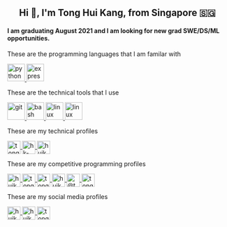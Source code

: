 <h2 align="center">Hi 👋, I'm Tong Hui Kang, from Singapore 🇸🇬</h2>
<h4 align="left">I am graduating August 2021 and I am looking for new grad SWE/DS/ML opportunities.</h4>


These are the programming languages that I am familar with

<p align="left">
  <a href="#">
    <img src="https://cdn.jsdelivr.net/npm/simple-icons@3.0.1/icons/python.svg" unselectable="on" alt="python" width="40" height="40"/>
  </a>
  <a href="#">
    <img src="https://cdn.jsdelivr.net/npm/simple-icons@3.0.1/icons/javascript.svg" unselectable="on" alt="express" width="40" height="40"/>
  </a>
</p>


These are the technical tools that I use

<p align="left" style="pointer-events: none; user-select: none;">
  <a href="#">
    <img src="https://cdn.jsdelivr.net/npm/simple-icons@3.0.1/icons/git.svg" unselectable="on" alt="git" width="40" height="40"/>
  </a>
  <a href="#">
    <img src="https://cdn.jsdelivr.net/npm/simple-icons@3.0.1/icons/gnubash.svg" unselectable="on" alt="bash" width="40" height="40"/>
  </a>
  <a href="#">
    <img src="https://cdn.jsdelivr.net/npm/simple-icons@3.0.1/icons/linux.svg" unselectable="on" alt="linux" width="40" height="40"/>
  </a>
  <a href="#">
    <img src="https://cdn.jsdelivr.net/npm/simple-icons@3.0.1/icons/apple.svg" unselectable="on" alt="linux" width="40" height="40"/>
  </a>
</p>


These are my technical profiles

<p align="left">
  <a href="https://github.com/tonghuikang" target="blank">
    <img align="center" src="https://cdn.jsdelivr.net/npm/simple-icons@3.0.1/icons/github.svg" alt="tonghuikang" height="30" width="30" />
  </a>
  <a href="https://stackoverflow.com/users/5894029/hk-tong" target="blank">
    <img align="center" src="https://cdn.jsdelivr.net/npm/simple-icons@3.0.1/icons/stackoverflow.svg" alt="hk-tong" height="30" width="30" />
  </a>
  <a href="https://kaggle.com/huikang" target="blank">
    <img align="center" src="https://cdn.jsdelivr.net/npm/simple-icons@3.0.1/icons/kaggle.svg" alt="huikang" height="30" width="30" />
  </a>
</p>


These are my competitive programming profiles

<p align="left">
  <a href="https://codeforces.com/profile/huikang" target="blank">
    <img align="center" src="https://cdn.jsdelivr.net/npm/simple-icons@3.0.1/icons/codeforces.svg" alt="huikang" height="30" width="30" />
  </a>
  <a href="https://www.leetcode.com/tonghuikang" target="blank">
    <img align="center" src="https://cdn.jsdelivr.net/npm/simple-icons@3.0.1/icons/leetcode.svg" alt="tonghuikang" height="30" width="30" />
  </a>
  <a href="https://www.topcoder.com/members/tonghuikang" target="blank">
    <img align="center" src="https://cdn.jsdelivr.net/npm/simple-icons@3.0.1/icons/topcoder.svg" alt="tonghuikang" height="30" width="30" />
  </a>
  <a href="https://www.hackerrank.com/huikang_tong" target="blank">
    <img align="center" src="https://cdn.jsdelivr.net/npm/simple-icons@3.0.1/icons/hackerrank.svg" alt="huikang_tong" height="30" width="30" />
  </a>
  <a href="https://www.hackerearth.com/@tonghuikang" target="blank">
    <img align="center" src="https://cdn.jsdelivr.net/npm/simple-icons@3.0.1/icons/hackerearth.svg" alt="@tonghuikang" height="30" width="30" />
  </a>
  <a href="https://www.codechef.com/users/tonghuikang" target="blank">
    <img align="center" src="https://cdn.jsdelivr.net/npm/simple-icons@3.1.0/icons/codechef.svg" alt="tonghuikang" height="30" width="30" />
  </a>
</p>


These are my social media profiles

<p align="left">
  <a href="https://linkedin.com/in/huikang-tong" target="blank">
    <img align="center" src="https://cdn.jsdelivr.net/npm/simple-icons@3.0.1/icons/linkedin.svg" alt="huikang-tong" height="30" width="30" />
  </a>
  <a href="https://fb.com/huikang" target="blank">
    <img align="center" src="https://cdn.jsdelivr.net/npm/simple-icons@3.0.1/icons/facebook.svg" alt="huikang" height="30" width="30" />
  </a>
  <a href="https://instagram.com/tonghuikang" target="blank">
    <img align="center" src="https://cdn.jsdelivr.net/npm/simple-icons@3.0.1/icons/instagram.svg" alt="tonghuikang" height="30" width="30" />
  </a>
</p>
